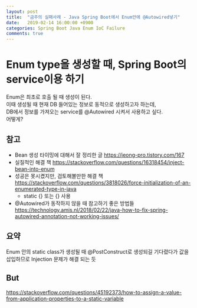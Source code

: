 ```yaml
---
layout: post
title:  "금주의 실패사례 - Java Spring Boot에서 Enum안에 @Autowired넣기"
date:   2019-02-14 16:00:00 +0900
categories: Spring Boot Java Enum IoC Failure
comments: true
---
```


# Enum type을 생성할 때, Spring Boot의 service이용 하기
Enum은 최초로 호출 될 때 생성이 된다.  
이때 생성될 때 현재 DB 들어있는 정보로 동적으로 생성하고자 하는데,  
DB에서 정보를 가져오는 service를 @Autowired 시켜서 사용하고 싶다.  
어떻게?

## 참고
  * Bean 생성 타이밍에 대해서 잘 정리한 글 https://jeong-pro.tistory.com/167
  * 실질적인 해결 책 https://stackoverflow.com/questions/16318454/inject-bean-into-enum
  * 성공은 못시켰지만, 검토해볼만한 해결 책 https://stackoverflow.com/questions/3818026/force-initialization-of-an-enumerated-type-in-java
    + static {} 또는 {} 사용
  * @Autowired가 동작하지 않을 때 참고하기 좋은 방법들 https://technology.amis.nl/2018/02/22/java-how-to-fix-spring-autowired-annotation-not-working-issues/

## 요약
Enum 안의 static class가 생성될 때 @PostConstruct로 생성되길 기다렸다가 값을 삽입하므로 Injection 문제가 해결 되는 듯

## But
https://stackoverflow.com/questions/45192373/how-to-assign-a-value-from-application-properties-to-a-static-variable